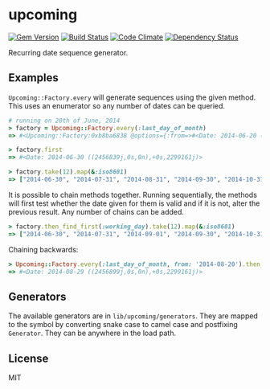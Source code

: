 # upcoming

[![Gem Version](https://badge.fury.io/rb/upcoming.svg)](http://badge.fury.io/rb/upcoming)
[![Build Status](https://travis-ci.org/sldblog/upcoming.svg)](https://travis-ci.org/sldblog/upcoming)
[![Code Climate](https://codeclimate.com/github/sldblog/upcoming.png)](https://codeclimate.com/github/sldblog/upcoming)
[![Dependency Status](https://gemnasium.com/sldblog/upcoming.svg)](https://gemnasium.com/sldblog/upcoming)

Recurring date sequence generator.

## Examples

`Upcoming::Factory.every` will generate sequences using the given method. This uses an enumerator so any number of dates can be queried.

```ruby
# running on 20th of June, 2014
> factory = Upcoming::Factory.every(:last_day_of_month)
=> #<Upcoming::Factory:0xb8ba6838 @options={:from=>#<Date: 2014-06-20 ((2456829j,0s,0n),+0s,2299161j)>}, @chain=[#<Upcoming::LastDayOfMonthGenerator:0xb8ba6310 @choose=:first>]>

> factory.first
=> #<Date: 2014-06-30 ((2456839j,0s,0n),+0s,2299161j)>

> factory.take(12).map(&:iso8601)
=> ["2014-06-30", "2014-07-31", "2014-08-31", "2014-09-30", "2014-10-31", "2014-11-30", "2014-12-31", "2015-01-31", "2015-02-28", "2015-03-31", "2015-04-30", "2015-05-31"]
```

It is possible to chain methods together. Running sequentially, the methods will first test whether the date given for them is valid and if it is not, alter the previous result. Any number of chains can be added.

```ruby
> factory.then_find_first(:working_day).take(12).map(&:iso8601)
=> ["2014-06-30", "2014-07-31", "2014-09-01", "2014-09-30", "2014-10-31", "2014-12-01", "2014-12-31", "2015-02-02", "2015-03-02", "2015-03-31", "2015-04-30", "2015-06-01"]
```

Chaining backwards:

```ruby
> Upcoming::Factory.every(:last_day_of_month, from: '2014-08-20').then_find_latest(:working_day).first
=> #<Date: 2014-08-29 ((2456899j,0s,0n),+0s,2299161j)>
```

## Generators

The available generators are in `lib/upcoming/generators`. They are mapped to the symbol by converting snake case to camel case and postfixing `Generator`. They can be anywhere in the load path.

## License

MIT
